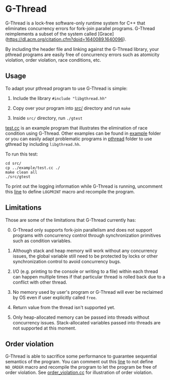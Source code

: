 # G-Thread

G-Thread is a lock-free software-only runtime system for C++ that eliminates concurrency
errors for fork-join parallel programs. G-Thread reimplements a subset of the system called [Grace]
(https://dl.acm.org/citation.cfm?doid=1640089.1640096). 

By including the header file and linking against the G-Thread library, your
pthread programs are easily free of concurrency errors such as atomicity
violation, order violation, race conditions, etc.

## Usage

To adapt your pthread program to use G-Thread is simple:

1. Include the library `#include "libgthread.hh"`

2. Copy over your program into [src/](src/) directory and run `make`

3. Inside `src/` directory, run `./gtest`

[test.cc](example/test.cc) is an example program that illustrates the elimination of
race condition using G-Thread. Other examples can be found in
[example](example/) folder or you can easily adapt problematic programs in [pthread](pthread/) folder to use gthread by including `libgthread.hh`.

To run this test:

```
cd src/
cp ../example/test.cc ./
make clean all
./src/gtest
```

To print out the logging information while G-Thread is running, uncomment this [line](https://github.com/wyk9787/G-STM/blob/540907da27075547b1303332e2a1e33cd84b39d4/src/util.hh#L25)
to define `LOGPRINT` macro and recompile the program.

## Limitations

Those are some of the limitations that G-Thread currently has:

0. G-Thread only supports fork-join parallelism and does not support programs
   with concurrency control through synchronization primitives such as condition
variables.

1. Although stack and heap memory will work without any concurrency issues, the
   global variable still need to be protected by locks or other synchronization control
to avoid concurrency bugs.

2. I/O (e.g. printing to the console or writing to a file) within each thread can happen 
multiple times if that particular thread is rolled back due to a conflict with
other thread.

3. No memory used by user's program or G-Thread will ever be reclaimed by OS even if
   user explicitly called `free`.

4. Return value from the thread isn't supported yet.

5. Only heap-allocated memory can be passed into threads without concurrency issues. Stack-allocated variables passed into threads are not supported at this moment.

## Order violation

G-Thread is able to sacrifice some performance to guarantee sequential semantics
of the program. You can comment out this [line](https://github.com/wyk9787/G-Thread/blob/f98cf68f28cbb66e7640216508d71dbb02e96cd2/src/util.hh#L27)
to not define `NO_ORDER` macro and recompile the program to let the program be free of
order violation. See [order_violation.cc](pthread/order_violation.cc) for illustration of order violation.
